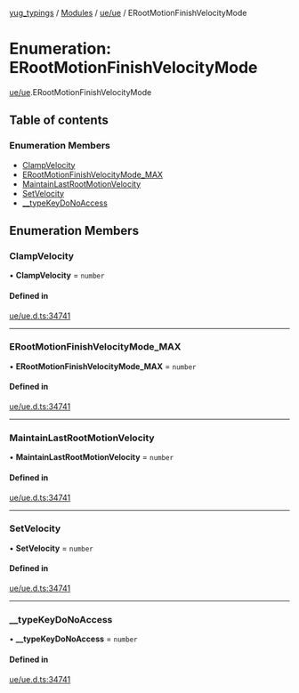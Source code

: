 [yug_typings](../README.md) / [Modules](../modules.md) / [ue/ue](../modules/ue_ue.md) / ERootMotionFinishVelocityMode

# Enumeration: ERootMotionFinishVelocityMode

[ue/ue](../modules/ue_ue.md).ERootMotionFinishVelocityMode

## Table of contents

### Enumeration Members

- [ClampVelocity](ue_ue.ERootMotionFinishVelocityMode.md#clampvelocity)
- [ERootMotionFinishVelocityMode\_MAX](ue_ue.ERootMotionFinishVelocityMode.md#erootmotionfinishvelocitymode_max)
- [MaintainLastRootMotionVelocity](ue_ue.ERootMotionFinishVelocityMode.md#maintainlastrootmotionvelocity)
- [SetVelocity](ue_ue.ERootMotionFinishVelocityMode.md#setvelocity)
- [\_\_typeKeyDoNoAccess](ue_ue.ERootMotionFinishVelocityMode.md#__typekeydonoaccess)

## Enumeration Members

### ClampVelocity

• **ClampVelocity** = `number`

#### Defined in

[ue/ue.d.ts:34741](https://github.com/YugMetaverse/yug_typings/blob/25cad34/ue/ue.d.ts#L34741)

___

### ERootMotionFinishVelocityMode\_MAX

• **ERootMotionFinishVelocityMode\_MAX** = `number`

#### Defined in

[ue/ue.d.ts:34741](https://github.com/YugMetaverse/yug_typings/blob/25cad34/ue/ue.d.ts#L34741)

___

### MaintainLastRootMotionVelocity

• **MaintainLastRootMotionVelocity** = `number`

#### Defined in

[ue/ue.d.ts:34741](https://github.com/YugMetaverse/yug_typings/blob/25cad34/ue/ue.d.ts#L34741)

___

### SetVelocity

• **SetVelocity** = `number`

#### Defined in

[ue/ue.d.ts:34741](https://github.com/YugMetaverse/yug_typings/blob/25cad34/ue/ue.d.ts#L34741)

___

### \_\_typeKeyDoNoAccess

• **\_\_typeKeyDoNoAccess** = `number`

#### Defined in

[ue/ue.d.ts:34741](https://github.com/YugMetaverse/yug_typings/blob/25cad34/ue/ue.d.ts#L34741)
